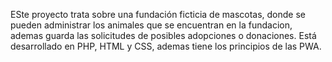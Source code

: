 ESte proyecto trata sobre una fundación ficticia de mascotas, donde se pueden administrar los animales que se encuentran en la fundacion, ademas guarda las solicitudes de posibles adopciones o donaciones. Está desarrollado en PHP, HTML y CSS, ademas tiene los principios de las PWA.
